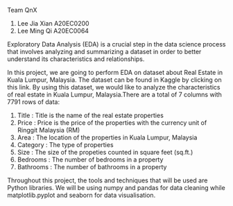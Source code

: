 Team QnX
1. Lee Jia Xian A20EC0200
2. Lee Ming Qi  A20EC0064

Exploratory Data Analysis (EDA) is a crucial step in the data science process that involves analyzing and summarizing a dataset in order to better understand its characteristics and relationships.

In this project, we are going to perform EDA on dataset about Real Estate in Kuala Lumpur, Malaysia. The dataset can be found in Kaggle by clicking on this link. By using this dataset, we would like to analyze the characteristics of real estate in Kuala Lumpur, Malaysia.There are a total of 7 columns with 7791 rows of data:

1. Title : Title is the name of the real estate properties
2. Price : Price is the price of the properties with the currency unit of Ringgit Malaysia (RM)
3. Area : The location of the properties in Kuala Lumpur, Malaysia
4. Category : The type of properties
5. Size : The size of the propeties counted in square feet (sq.ft.)
6. Bedrooms : The number of bedrooms in a property
7. Bathrooms : The number of bathrooms in a property

Throughout this project, the tools and techniques that will be used are Python libraries. We will be using numpy and pandas for data cleaning while matplotlib.pyplot and seaborn for data visualisation.

 
